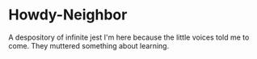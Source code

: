# Howdy-Neighbor
A despository of infinite jest
I'm here because the little voices told me to come. They muttered something about learning.
